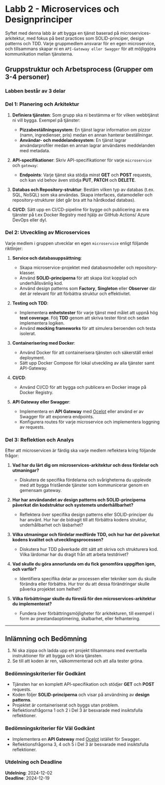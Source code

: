 # Labb 2 - Microservices och Designprinciper

Syftet med denna labb är att bygga en tjänst baserad på microservices-arkitektur, med fokus på best practices som SOLID-principer, design patterns och TDD. Varje gruppmedlem ansvarar för en egen microservice, och tillsammans skapar ni en `API-Gateway eller Swagger` för att möjliggöra kommunikation mellan tjänsterna.

## Gruppstruktur och Arbetsprocess (Grupper om 3-4 personer)

### Labben består av 3 delar

### Del 1: Planering och Arkitektur

1. **Definiera tjänsten**: Som grupp ska ni bestämma er för vilken webbtjänst ni vill bygga. Exempel på tjänster:
   - **Pizzabeställningssystem**: En tjänst lagrar information om pizzor (namn, ingredienser, pris) medan en annan hanterar beställningar.
   - **Användar- och meddelandesystem**: En tjänst lagrar användarprofiler medan en annan lagrar användares meddelanden med metadata.

2. **API-specifikationer**: Skriv API-specifikationer för varje `microservice` och `gateway`:
   - **Endpoints**: Varje tjänst ska stödja minst **GET** och **POST** requests, och kan vid behov även stödja **PUT**, **PATCH** och **DELETE**.

3. **Databas och Repository-struktur**: Bestäm vilken typ av databas (t.ex. SQL, NoSQL) som ska användas. Skapa interfaces, datamodeller och repository-strukturer (det går bra att ha hårdkodad databas).

4. **CI/CD**: Sätt upp en CI/CD-pipeline för bygge och publicering av era tjänster på t.ex Docker Registry med hjälp av GitHub Actions/ Azure DevOps eller dyl.

### Del 2: Utveckling av Microservices

Varje medlem i gruppen utvecklar en egen `microservice` enligt följande riktlinjer:

1. **Service och databasuppsättning**:
   - Skapa microservice-projektet med databasmodeller och repository-klasser.
   - Använd **SOLID-principerna** för att skapa löst kopplad och underhållsvänlig kod.
   - Använd design patterns som **Factory**, **Singleton** eller **Observer** där det är relevant för att förbättra struktur och effektivitet.

2. **Testing och TDD**:
   - Implementera **enhetstester** för varje tjänst med målet att uppnå hög **test coverage**. Följ **TDD** genom att skriva tester först och sedan implementera logiken.
   - Använd **mocking frameworks** för att simulera beroenden och testa isolerat.

3. **Containerisering med Docker**:
   - Använd Docker för att containerisera tjänsten och säkerställ enkel deployment.
   - Sätt upp Docker Compose för lokal utveckling av alla tjänster samt API-Gateway.

4. **CI/CD**:
   - Använd CI/CD för att bygga och publicera en Docker image på Docker Registry.

5. **API Gateway eller Swagger**:
   - Implementera en **API Gateway** med [Ocelot](https://learn.microsoft.com/en-us/dotnet/architecture/microservices/multi-container-microservice-net-applications/implement-api-gateways-with-ocelot) eller använd er av Swagger för att exponera endpoints.
   - Konfigurera routes för varje microservice och implementera loggning av requests.

### Del 3: Reflektion och Analys

Efter att microservicen är färdig ska varje medlem reflektera kring följande frågor:

1. **Vad har du lärt dig om microservices-arkitektur och dess fördelar och utmaningar?**  
   - Diskutera de specifika fördelarna och svårigheterna du upplevde med att bygga fristående tjänster som kommunicerar genom en gemensam gateway.

2. **Hur har användandet av design patterns och SOLID-principerna påverkat din kodstruktur och systemets underhållbarhet?**  
   - Reflektera över specifika design patterns eller SOLID-principer du har använt. Hur har de bidragit till att förbättra kodens struktur, underhållbarhet och läsbarhet?

3. **Vilka utmaningar och fördelar medförde TDD, och hur har det påverkat kodens kvalitet och utvecklingsprocessen?**  
   - Diskutera hur TDD påverkade ditt sätt att skriva och strukturera kod. Vilka lärdomar har du dragit från att arbeta testdrivet?

4. **Vad skulle du göra annorlunda om du fick genomföra uppgiften igen, och varför?**  
   - Identifiera specifika delar av processen eller tekniker som du skulle förändra eller förbättra. Hur tror du att dessa förändringar skulle påverka projektet som helhet?

5. **Vilka förbättringar skulle du föreslå för den microservices-arkitektur du implementerat?**  
   - Fundera över förbättringsmöjligheter för arkitekturen, till exempel i form av prestandaoptimering, skalbarhet, eller felhantering.

---

## Inlämning och Bedömning

1. Ni ska zippa och ladda upp ert projekt tillsammans med eventuella instruktioner för att bygga och köra tjänsten.
3. Se till att koden är ren, välkommenterad och att alla tester gröna.

### Bedömningskriterier för Godkänt

- Tjänsten har en komplett API-specifikation och stödjer **GET** och **POST** requests.
- Koden följer **SOLID-principerna** och visar på användning av **design patterns**.
- Projektet är containeriserat och byggs utan problem.
- Reflektionsfrågorna 1 och 2 i Del 3 är besvarade med insiktsfulla reflektioner.

### Bedömningskriterier för Väl Godkänt

- Implementera en **API Gateway** med [Ocelot](https://learn.microsoft.com/en-us/dotnet/architecture/microservices/multi-container-microservice-net-applications/implement-api-gateways-with-ocelot) istället för Swagger.
- Reflektionsfrågorna 3, 4 och 5 i Del 3 är besvarade med insiktsfulla reflektioner.

### Utdelning och Deadline

**Utdelning**: 2024-12-02  
**Deadline**: 2024-12-19